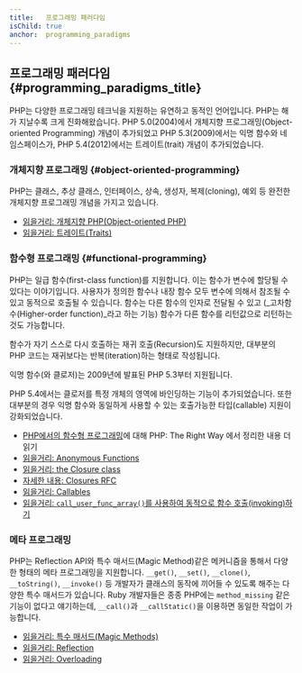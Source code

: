 ```yaml
---
title:   프로그래밍 패러다임
isChild: true
anchor:  programming_paradigms
---
```


## 프로그래밍 패러다임 {#programming_paradigms_title}

PHP는 다양한 프로그래밍 테크닉을 지원하는 유연하고 동적인 언어입니다. PHP는 해가 지날수록 크게 진화해왔습니다. PHP
5.0(2004)에서 개체지향 프로그래밍(Object-oriented Programming) 개념이 추가되었고 PHP 5.3(2009)에서는 익명 함수와
네임스페이스가, PHP 5.4(2012)에서는 트레이트(trait) 개념이 추가되었습니다.

### 개체지향 프로그래밍 {#object-oriented-programming}

PHP는 클래스, 추상 클래스, 인터페이스, 상속, 생성자, 복제(cloning), 예외 등 완전한 개체지향 프로그래밍 개념을 가지고
있습니다.

* [읽을거리: 개체지향 PHP(Object-oriented PHP)][oop]
* [읽을거리: 트레이트(Traits)][traits]

### 함수형 프로그래밍 {#functional-programming}

PHP는 일급 함수(first-class function)를 지원합니다. 이는 함수가 변수에 할당될 수 있다는 이야기입니다. 사용자가 정의한
함수나 내장 함수 모두 변수에 의해서 참조될 수 있고 동적으로 호출될 수 있습니다. 함수는 다른 함수의 인자로 전달될 수
있고 (_고차함수(Higher-order function)_라고 하는 기능) 함수가 다른 함수를 리턴값으로 리턴하는 것도 가능합니다.

함수가 자기 스스로 다시 호출하는 재귀 호출(Recursion)도 지원하지만, 대부분의 PHP 코드는 재귀보다는 반복(iteration)하는
형태로 작성됩니다.

익명 함수(와 클로저)는 2009년에 발표된 PHP 5.3부터 지원됩니다.

PHP 5.4에서는 클로저를 특정 개체의 영역에 바인딩하는 기능이 추가되었습니다. 또한 대부분의 경우 익명 함수와 동일하게
사용할 수 있는 호출가능한 타입(callable) 지원이 강화되었습니다.

* [PHP에서의 함수형 프로그래밍](/php-the-right-way/pages/Functional-Programming.html)에 대해 PHP: The Right Way 에서 정리한 내용 더 읽기
* [읽을거리: Anonymous Functions][anonymous-functions]
* [읽을거리: the Closure class][closure-class]
* [자세한 내용: Closures RFC][closures-rfc]
* [읽을거리: Callables][callables]
* [읽을거리: `call_user_func_array()`를 사용하여 동적으로 함수 호출(invoking)하기][call-user-func-array]

### 메타 프로그래밍

PHP는 Reflection API와 특수 매서드(Magic Method)같은 메커니즘을 통해서 다양한 형태의 메타 프로그래밍을 지원합니다.
`__get()`, `__set()`, `__clone()`, `__toString()`, `__invoke()` 등 개발자가 클래스의 동작에 끼어들 수 있도록 해주는
다양한 특수 매서드가 있습니다. Ruby 개발자들은 종종 PHP에는 `method_missing` 같은 기능이 없다고 얘기하는데,
`__call()`과 `__callStatic()`을 이용하면 동일한 작업이 가능합니다.

* [읽을거리: 특수 매서드(Magic Methods)][magic-methods]
* [읽을거리: Reflection][reflection]
* [읽을거리: Overloading][overloading]


[oop]: https://secure.php.net/language.oop5
[traits]: https://secure.php.net/language.oop5.traits
[anonymous-functions]: https://secure.php.net/functions.anonymous
[closure-class]: https://secure.php.net/class.closure
[closures-rfc]: https://wiki.php.net/rfc/closures
[callables]: https://secure.php.net/language.types.callable
[call-user-func-array]: https://secure.php.net/function.call-user-func-array
[magic-methods]: https://secure.php.net/language.oop5.magic
[reflection]: https://secure.php.net/intro.reflection
[overloading]: https://secure.php.net/language.oop5.overloading

